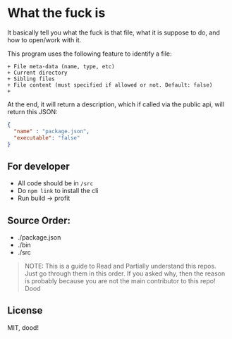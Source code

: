 # What the fuck is

It basically tell you what the fuck is that file, what it is suppose to do, and how to open/work with it.

This program uses the following feature to identify a file:

```
+ File meta-data (name, type, etc)
+ Current directory
+ Sibling files
+ File content (must specified if allowed or not. Default: false)
+
```

At the end, it will return a description, which if called via the public api, will return this JSON:

```json
{
  "name" : "package.json",
  "executable": "false"
}
```

## For developer

- All code should be in `/src`
- Do `npm link` to install the cli
- Run build -> profit

## Source Order:

- ./package.json
- ./bin
- ./src

> NOTE: This is a guide to Read and Partially understand this repos. Just go through them in this order. If you asked why, then the reason is probably because you are not the main contributor to this repo! Dood

## License

MIT, dood!
